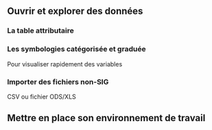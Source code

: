 
## Ouvrir et explorer des données

### La table attributaire

### Les symbologies catégorisée et graduée
Pour visualiser rapidement des variables

### Importer des fichiers non-SIG
CSV ou fichier ODS/XLS

## Mettre en place son environnement de travail

